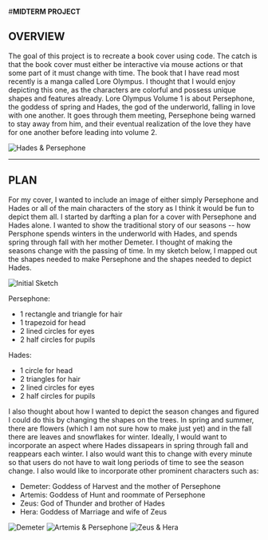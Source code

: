 #**MIDTERM PROJECT**

## OVERVIEW
The goal of this project is to recreate a book cover using code. The catch is that the book cover must either be interactive via mouse actions or that some part of it must change with time. The book that I have read most recently is a manga called Lore Olympus. I thought that I would enjoy depicting this one, as the characters are colorful and possess unique shapes and features already. Lore Olympus Volume 1 is about Persephone, the goddess of spring and Hades, the god of the underworld, falling in love with one another. It goes through them meeting, Persephone being warned to stay away from him, and their eventual realization of the love they have for one another before leading into volume 2. 

![Hades & Persephone](./hades_persephone_from_lore_olympus_fanart_by_painefullthrottle_ddidqia-pre.jpg)

---

## PLAN
For my cover, I wanted to include an image of either simply Persephone and Hades or all of the main characters of the story as I think it would be fun to depict them all. I started by darfting a plan for a cover with Persephone and Hades alone. I wanted to show the traditional story of our seasons -- how Persphone spends winters in the underworld with Hades, and spends spring through fall with her mother Demeter. I thought of making the seasons change with the passing of time. In my sketch below, I mapped out the shapes needed to make Persephone and the shapes needed to depict Hades.
 
![Initial Sketch](./image0.png)

Persephone:
- 1 rectangle and triangle for hair
- 1 trapezoid for head
- 2 lined circles for eyes
- 2 half circles for pupils

Hades:
- 1 circle for head
- 2 triangles for hair
- 2 lined circles for eyes
- 2 half circles for pupils

I also thought about how I wanted to depict the season changes and figured I could do this by changing the shapes on the trees. In spring and summer, there are flowers (which I am not sure how to make just yet) and in the fall there are leaves and snowflakes for winter. Ideally, I would want to incorporate an aspect where Hades dissapears in spring through fall and reappears each winter. I also would want this to change with every minute so that users do not have to wait long periods of time to see the season change. I also would like to incorporate other prominent characters such as:

- Demeter: Goddess of Harvest and the mother of Persephone 
- Artemis: Goddess of Hunt and roommate of Persephone
- Zeus: God of Thunder and brother of Hades
- Hera: Goddess of Marriage and wife of Zeus

![Demeter](./DemSeason3.webp)
![Artemis & Persephone](./Artemis2.PNG.webp)
![Zeus & Hera](./Zeus_and_hera_young.PNG.webp)